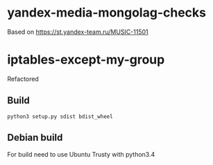 # yandex-media-mongolag-checks
Based on https://st.yandex-team.ru/MUSIC-11501

# iptables-except-my-group
Refactored

## Build
`python3 setup.py sdist bdist_wheel`

## Debian build
For build need to use Ubuntu Trusty with python3.4
